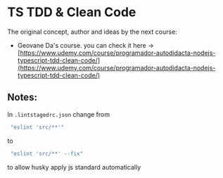 # TS TDD & Clean Code


The original concept, author and ideas by the next course:

- Geovane Da's course.
you can check it here -> [https://www.udemy.com/course/programador-autodidacta-nodejs-typescript-tdd-clean-code/](https://www.udemy.com/course/programador-autodidacta-nodejs-typescript-tdd-clean-code/)


## Notes:

In `.lintstagedrc.json` change  from

```sh
 "eslint 'src/**'"
```
to
```sh
 "eslint 'src/**' --fix"
```
to allow husky apply js standard automatically